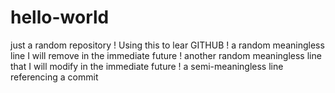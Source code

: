 # hello-world
just a random repository
! Using this to lear GITHUB
! a random meaningless line I will remove in the immediate future
! another random meaningless line that I will modify in the immediate future
! a semi-meaningless line referencing a commit
